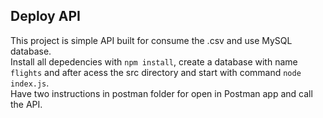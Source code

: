 ## Deploy API

This project is simple API built for consume the .csv and use MySQL database.
\
Install all depedencies with `npm install`, create a database with name `flights` and after acess the src directory and start with command `node index.js`.
\
Have two instructions in postman folder for open in Postman app and call the API.
